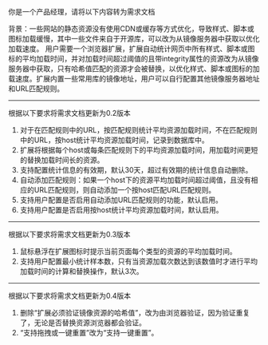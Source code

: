 你是一个产品经理，请将以下内容转为需求文档

背景：一些网站的静态资源没有使用CDN或缓存等方式优化，导致样式、脚本或图标加载缓慢，其中一些文件来自于开源库，可以改为从镜像服务器中获取以优化加载速度。
用户需要一个浏览器扩展，扩展自动统计网页中所有样式、脚本或图标的平均加载时间，并对加载时间超过阈值的且带integrity属性的资源改为从镜像服务器中获取，只有哈希值匹配的资源才会被替换，以优化样式、脚本或图标的加载速度。扩展内置一些常用库的镜像地址，用户可以自行配置其他镜像服务器地址和URL匹配规则。

---
根据以下要求将需求文档更新为0.2版本
1. 对于在匹配规则中的URL，按匹配规则统计平均资源加载时间，不在匹配规则中的URL，按host统计平均资源加载时间，记录到数据库中。
2. 扩展将根据每个host或每条匹配规则下的平均资源加载时间，用加载时间更短的替换加载时间长的资源。
3. 支持配置统计信息的有效期，默认30天，超过有效期的统计信息自动删除。
4. 自动添加匹配规则：如果一个host下的资源平均加载时间超过阈值，且没有相应的URL匹配规则，则自动添加一个按host匹配URL匹配规则。
5. 支持用户配置是否启用自动添加URL匹配规则的功能，默认启用。
6. 支持用户配置是否启用按host统计平均资源加载时间，默认启用。

---
根据以下要求将需求文档更新为0.3版本
1. 鼠标悬浮在扩展图标时提示当前页面每个类型的资源的平均加载时间。
2. 支持用户配置最小统计样本数，只有当资源加载次数达到该数值时才进行平均加载时间的计算和替换操作，默认3次。

---
根据以下要求将需求文档更新为0.4版本
1. 删除“扩展必须验证镜像资源的哈希值”，改为由浏览器验证，因为验证重复了，无论是否替换资源浏览器都会验证。
2. “支持拖拽或一键重置”改为“支持一键重置”。

